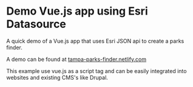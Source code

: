 # Demo Vue.js app using Esri Datasource

A quick demo of a Vue.js app that uses Esri JSON api to create a parks finder.

A demo can be found at [tampa-parks-finder.netlify.com](https://tampa-parks-finder.netlify.com/)

This example use vue.js as a script tag and can be easily integrated into websites and existing CMS's like Drupal.